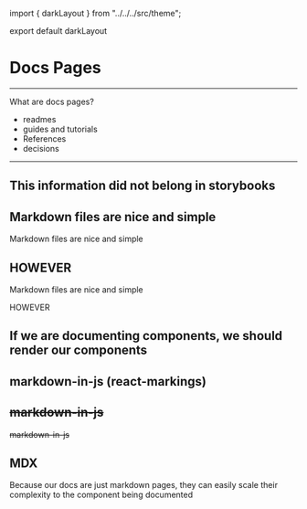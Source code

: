 import { darkLayout } from "../../../src/theme";

export default darkLayout

# Docs Pages
---
What are docs pages?
- readmes
- guides and tutorials
- References
- decisions
---
This information did not belong in storybooks
---
Markdown files are nice and simple
---
Markdown files are nice and simple

HOWEVER
---
Markdown files are nice and simple

HOWEVER

If we are documenting components, we should render our components
---
markdown-in-js (react-markings)
---
~~markdown-in-js~~
---
~~markdown-in-js~~

MDX
---
Because our docs are just markdown pages, they can easily scale their complexity to the component being documented